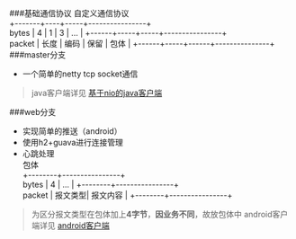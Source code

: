 ###基础通信协议
	                自定义通信协议       
 	  	   +-------+----+-----+----------------+     
	bytes  |   4  |  1  | 3   |  ...           |
	 	   +------+-----+-----+----------------+     
	packet | 长度 | 编码 | 保留 | 包体           |
	       +------+-----+------+---------------+ 
###master分支
* 一个简单的netty tcp socket通信  

> java客户端详见 [基于nio的java客户端](https://github.com/flatychen/nettyPusherClient)  

###web分支
* 实现简单的推送（android）  
* 使用h2+guava进行连接管理
* 心跳处理  
			包体       
 	       +--------+----------------+     
	bytes  |    4   |   ...          |
	       +--------+----------------+   
	packet | 报文类型|    报文内容   |
	       +--------+----------------+ 

> 为区分报文类型在包体加上**4字节**，**因业务不同**，故放包体中
> android客户端详见 [android客户端](https://github.com/flatychen/nettyPusherAndroid)
 

